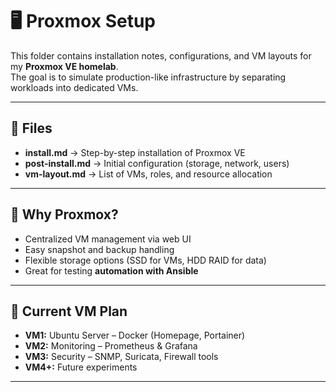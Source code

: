 # 🖥️ Proxmox Setup

This folder contains installation notes, configurations, and VM layouts for my **Proxmox VE homelab**.  
The goal is to simulate production-like infrastructure by separating workloads into dedicated VMs.

---

## 📂 Files
- **install.md** → Step-by-step installation of Proxmox VE  
- **post-install.md** → Initial configuration (storage, network, users)  
- **vm-layout.md** → List of VMs, roles, and resource allocation  

---

## 🧩 Why Proxmox?
- Centralized VM management via web UI  
- Easy snapshot and backup handling  
- Flexible storage options (SSD for VMs, HDD RAID for data)  
- Great for testing **automation with Ansible**  

---

## 🚀 Current VM Plan
- **VM1:** Ubuntu Server – Docker (Homepage, Portainer) 
- **VM2:** Monitoring – Prometheus & Grafana  
- **VM3:** Security – SNMP, Suricata, Firewall tools  
- **VM4+:** Future experiments  

---
